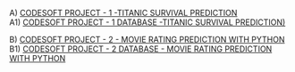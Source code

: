 A) [CODESOFT PROJECT - 1 -TITANIC SURVIVAL PREDICTION](https://github.com/parikshit0007/CODSOFT/blob/main/CODSOFT%20%5B%20Project-1%20-%20TITANIC%20SURVIVAL%20PREDICTION%5D%20(1).ipynb)<br>
A1) [CODESOFT PROJECT - 1 DATABASE -TITANIC SURVIVAL PREDICTION)](https://github.com/parikshit0007/CODSOFT/blob/main/tested.csv)

B) [CODESOFT PROJECT - 2 - MOVIE RATING PREDICTION WITH PYTHON ](https://github.com/parikshit0007/CODSOFT/blob/main/CODSOFT%20%5B%20Project-2%20-%20MOVIE%20RATING%20PREDICTION%20WITH%20PYTHON%5D.ipynb)
B1) [CODESOFT PROJECT - 2 DATABASE - MOVIE RATING PREDICTION WITH PYTHON ](https://github.com/parikshit0007/CODSOFT/blob/main/IMDb%20Movies%20India.csv)
